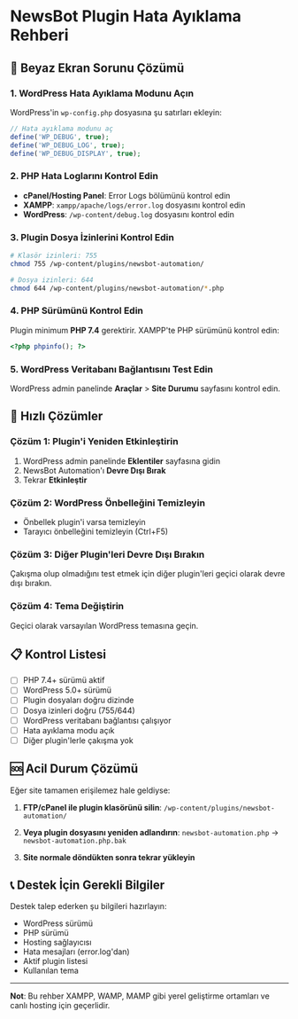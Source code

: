 # NewsBot Plugin Hata Ayıklama Rehberi

## 🚨 Beyaz Ekran Sorunu Çözümü

### **1. WordPress Hata Ayıklama Modunu Açın**

WordPress'in `wp-config.php` dosyasına şu satırları ekleyin:

```php
// Hata ayıklama modunu aç
define('WP_DEBUG', true);
define('WP_DEBUG_LOG', true);
define('WP_DEBUG_DISPLAY', true);
```

### **2. PHP Hata Loglarını Kontrol Edin**

- **cPanel/Hosting Panel**: Error Logs bölümünü kontrol edin
- **XAMPP**: `xampp/apache/logs/error.log` dosyasını kontrol edin
- **WordPress**: `/wp-content/debug.log` dosyasını kontrol edin

### **3. Plugin Dosya İzinlerini Kontrol Edin**

```bash
# Klasör izinleri: 755
chmod 755 /wp-content/plugins/newsbot-automation/

# Dosya izinleri: 644
chmod 644 /wp-content/plugins/newsbot-automation/*.php
```

### **4. PHP Sürümünü Kontrol Edin**

Plugin minimum **PHP 7.4** gerektirir. XAMPP'te PHP sürümünü kontrol edin:

```php
<?php phpinfo(); ?>
```

### **5. WordPress Veritabanı Bağlantısını Test Edin**

WordPress admin panelinde **Araçlar** > **Site Durumu** sayfasını kontrol edin.

## 🔧 **Hızlı Çözümler**

### **Çözüm 1: Plugin'i Yeniden Etkinleştirin**
1. WordPress admin panelinde **Eklentiler** sayfasına gidin
2. NewsBot Automation'ı **Devre Dışı Bırak**
3. Tekrar **Etkinleştir**

### **Çözüm 2: WordPress Önbelleğini Temizleyin**
- Önbellek plugin'i varsa temizleyin
- Tarayıcı önbelleğini temizleyin (Ctrl+F5)

### **Çözüm 3: Diğer Plugin'leri Devre Dışı Bırakın**
Çakışma olup olmadığını test etmek için diğer plugin'leri geçici olarak devre dışı bırakın.

### **Çözüm 4: Tema Değiştirin**
Geçici olarak varsayılan WordPress temasına geçin.

## 📋 **Kontrol Listesi**

- [ ] PHP 7.4+ sürümü aktif
- [ ] WordPress 5.0+ sürümü
- [ ] Plugin dosyaları doğru dizinde
- [ ] Dosya izinleri doğru (755/644)
- [ ] WordPress veritabanı bağlantısı çalışıyor
- [ ] Hata ayıklama modu açık
- [ ] Diğer plugin'lerle çakışma yok

## 🆘 **Acil Durum Çözümü**

Eğer site tamamen erişilemez hale geldiyse:

1. **FTP/cPanel ile plugin klasörünü silin**:
   `/wp-content/plugins/newsbot-automation/`

2. **Veya plugin dosyasını yeniden adlandırın**:
   `newsbot-automation.php` → `newsbot-automation.php.bak`

3. **Site normale döndükten sonra tekrar yükleyin**

## 📞 **Destek İçin Gerekli Bilgiler**

Destek talep ederken şu bilgileri hazırlayın:

- WordPress sürümü
- PHP sürümü  
- Hosting sağlayıcısı
- Hata mesajları (error.log'dan)
- Aktif plugin listesi
- Kullanılan tema

---

**Not**: Bu rehber XAMPP, WAMP, MAMP gibi yerel geliştirme ortamları ve canlı hosting için geçerlidir.